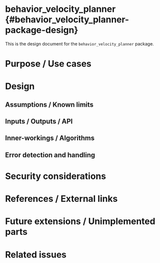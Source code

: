 behavior_velocity_planner {#behavior_velocity_planner-package-design}
===========

This is the design document for the `behavior_velocity_planner` package.


# Purpose / Use cases
<!-- Required -->
<!-- Things to consider:
    - Why did we implement this feature? -->


# Design
<!-- Required -->
<!-- Things to consider:
    - How does it work? -->


## Assumptions / Known limits
<!-- Required -->

## Inputs / Outputs / API
<!-- Required -->
<!-- Things to consider:
    - How do you use the package / API? -->


## Inner-workings / Algorithms
<!-- If applicable -->


## Error detection and handling
<!-- Required -->


# Security considerations
<!-- Required -->
<!-- Things to consider:
- Spoofing (How do you check for and handle fake input?)
- Tampering (How do you check for and handle tampered input?)
- Repudiation (How are you affected by the actions of external actors?).
- Information Disclosure (Can data leak?).
- Denial of Service (How do you handle spamming?).
- Elevation of Privilege (Do you need to change permission levels during execution?) -->


# References / External links
<!-- Optional -->


# Future extensions / Unimplemented parts
<!-- Optional -->


# Related issues
<!-- Required -->
